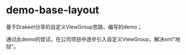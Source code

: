 # demo-base-layout

基于Drakeet分享的自定义ViewGroup思路，编写的demo；

通过此demo的尝试，在公司项目中逐步引入自定义ViewGroup，解决xml"地狱"。